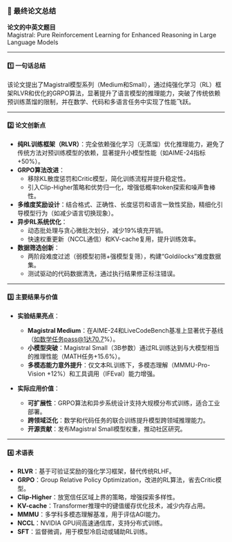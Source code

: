 ### 📄 最终论文总结  

**论文的中英文题目**  
Magistral: Pure Reinforcement Learning for Enhanced Reasoning in Large Language Models  

---  

#### 1️⃣ 一句话总结  
该论文提出了Magistral模型系列（Medium和Small），通过纯强化学习（RL）框架RLVR和优化的GRPO算法，显著提升了语言模型的推理能力，突破了传统依赖预训练蒸馏的限制，并在数学、代码和多语言任务中实现了性能飞跃。  

---  

#### 2️⃣ 论文创新点  

- **纯RL训练框架（RLVR）**：完全依赖强化学习（无蒸馏）优化推理能力，避免了传统方法对预训练模型的依赖，显著提升小模型性能（如AIME-24指标+50%）。  
- **GRPO算法改进**：  
  - 移除KL散度惩罚和Critic模型，简化训练流程并提升稳定性。  
  - 引入Clip-Higher策略和优势归一化，增强低概率token探索和噪声鲁棒性。  
- **多维度奖励设计**：结合格式、正确性、长度惩罚和语言一致性奖励，精细化引导模型行为（如减少语言切换现象）。  
- **异步RL系统优化**：  
  - 动态批处理与贪心微批次划分，减少19%填充开销。  
  - 快速权重更新（NCCL通信）和KV-cache复用，提升训练效率。  
- **数据筛选创新**：  
  - 两阶段难度过滤（弱模型初筛+强模型复筛），构建“Goldilocks”难度数据集。  
  - 测试驱动的代码数据清洗，通过执行结果修正标注错误。  

---  

#### 3️⃣ 主要结果与价值  

* **实验结果亮点**：  
  - **Magistral Medium**：在AIME-24和LiveCodeBench基准上显著优于基线（如数学任务pass@1达70.7%）。  
  - **小模型突破**：Magistral Small（3B参数）通过RL训练达到与大模型相当的推理性能（MATH任务+15.6%）。  
  - **多模态能力意外提升**：仅文本RL训练下，多模态理解（MMMU-Pro-Vision +12%）和工具调用（IFEval）能力增强。  

* **实际应用价值**：  
  - **可扩展性**：GRPO算法和异步系统设计支持大规模分布式训练，适合工业部署。  
  - **跨领域泛化**：数学和代码任务的联合训练提升模型跨领域推理能力。  
  - **开源贡献**：发布Magistral Small模型权重，推动社区研究。  

---  

#### 4️⃣ 术语表  

* **RLVR**：基于可验证奖励的强化学习框架，替代传统RLHF。  
* **GRPO**：Group Relative Policy Optimization，改进的RL算法，省去Critic模型。  
* **Clip-Higher**：放宽信任区域上界的策略，增强探索多样性。  
* **KV-cache**：Transformer推理中的键值缓存优化技术，减少内存占用。  
* **MMMU**：多学科多模态理解基准，用于评估AGI能力。  
* **NCCL**：NVIDIA GPU间高速通信库，支持分布式训练。  
* **SFT**：监督微调，用于模型冷启动或辅助RL训练。